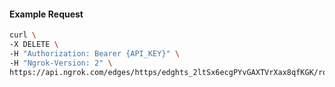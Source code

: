 <!-- Code generated for API Clients. DO NOT EDIT. -->

#### Example Request

```bash
curl \
-X DELETE \
-H "Authorization: Bearer {API_KEY}" \
-H "Ngrok-Version: 2" \
https://api.ngrok.com/edges/https/edghts_2ltSx6ecgPYvGAXTVrXax8qfKGK/routes/edghtsrt_2ltSx3VEJoglZHJoMhsajHHN1Bk/traffic_policy
```
